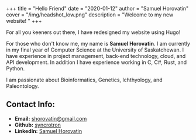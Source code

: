 +++
title = "Hello Friend"
date = "2020-01-12"
author = "Samuel Horovatin"
cover = "/img/headshot_low.png"
description = "Welcome to my new website! "
+++

For all you keeners out there, I have redesigned my website using Hugo!

For those who don't know me, my name is **Samuel Horovatin**. I am currently in my final year of Computer Science at the University of Saskatchewan. I have experience in project management, back-end technology, cloud, and API development. In addition I have experience working in C, C#, Rust, and Python.

I am passionate about Bioinformatics, Genetics, Ichthyology, and Paleontology.

## Contact Info:
- **Email:** shorovatin@gmail.com
- **Github:** [syncrotron](https://github.com/syncrotron)
- **LinkedIn:** [Samuel Horovatin](https://ca.linkedin.com/in/sam-horovatin-0b31a0103)